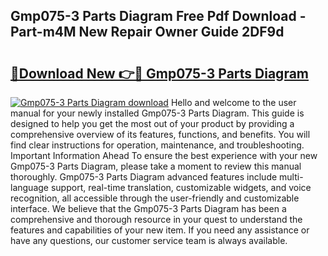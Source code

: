 ## Gmp075-3 Parts Diagram Free Pdf Download - Part-m4M New Repair Owner Guide 2DF9d

# <h2><a href="http://dfmzkv.blite.top/?on=Gmp075-3+Parts+Diagram">🔗Download New 👉🔴 Gmp075-3 Parts Diagram</a></h2>

[![Gmp075-3 Parts Diagram download](https://i.imgur.com/lujVjoI.png)](http://dfmzkv.blite.top/?on=Gmp075-3+Parts+Diagram)
Hello and welcome to the user manual for your newly installed Gmp075-3 Parts Diagram. This guide is designed to help you get the most out of your product by providing a comprehensive overview of its features, functions, and benefits. You will find clear instructions for operation, maintenance, and troubleshooting. Important Information Ahead To ensure the best experience with your new Gmp075-3 Parts Diagram, please take a moment to review this manual thoroughly. Gmp075-3 Parts Diagram advanced features include multi-language support, real-time translation, customizable widgets, and voice recognition, all accessible through the user-friendly and customizable interface. We believe that the Gmp075-3 Parts Diagram has been a comprehensive and thorough resource in your quest to understand the features and capabilities of your new item. If you need any assistance or have any questions, our customer service team is always available.
